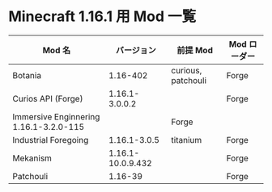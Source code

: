 # Minecraft 1.16.1 用 Mod 一覧

| Mod 名 | バージョン | 前提 Mod | Mod ローダー |
|--------|-----------|----------|-------------|
| Botania | 1.16-402 | curious, patchouli | Forge |
| Curios API (Forge) | 1.16.1-3.0.0.2 |  | Forge |
| Immersive Enginnering  1.16.1-3.2.0-115 |  | Forge |
| Industrial Foregoing | 1.16.1-3.0.5 | titanium | Forge |
| Mekanism | 1.16.1-10.0.9.432 |  | Forge |
| Patchouli | 1.16-39 |  | Forge |

